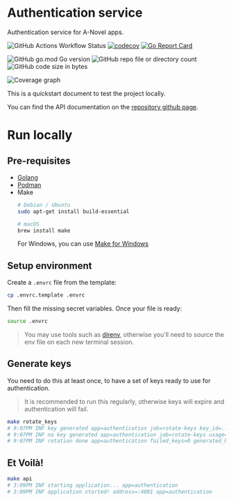 # Authentication service

Authentication service for A-Novel apps.

![GitHub Actions Workflow Status](https://img.shields.io/github/actions/workflow/status/a-novel/authentication/main.yaml)
[![codecov](https://codecov.io/gh/a-novel/authentication/graph/badge.svg?token=cnSwTJ2q4n)](https://codecov.io/gh/a-novel/authentication)
[![Go Report Card](https://goreportcard.com/badge/github.com/a-novel/authentication)](https://goreportcard.com/report/github.com/a-novel/authentication)

![GitHub go.mod Go version](https://img.shields.io/github/go-mod/go-version/a-novel/authentication)
![GitHub repo file or directory count](https://img.shields.io/github/directory-file-count/a-novel/authentication)
![GitHub code size in bytes](https://img.shields.io/github/languages/code-size/a-novel/authentication)

![Coverage graph](https://codecov.io/gh/a-novel/authentication/graphs/sunburst.svg?token=cnSwTJ2q4n)

This is a quickstart document to test the project locally.

You can find the API documentation on the [repository github page](https://a-novel.github.io/authentication/).

# Run locally

## Pre-requisites

- [Golang](https://go.dev/doc/install)
- [Podman](https://podman.io/docs/installation)
- Make
  ```bash
  # Debian / Ubuntu
  sudo apt-get install build-essential
  
  # macOS
  brew install make
  ```
  For Windows, you can use [Make for Windows](https://gnuwin32.sourceforge.net/packages/make.htm)

## Setup environment

Create a `.envrc` file from the template:

```bash
cp .envrc.template .envrc
```

Then fill the missing secret variables. Once your file is ready:

```bash
source .envrc
```

> You may use tools such as [direnv](https://direnv.net/), otherwise you'll need to source the env file on each new
> terminal session.

## Generate keys

You need to do this at least once, to have a set of keys ready to use for authentication.

> It is recommended to run this regularly, otherwise keys will expire and authentication
> will fail.

```bash
make rotate_keys
# 9:07PM INF key generated app=authentication job=rotate-keys key_id=... usage=auth
# 9:07PM INF no key generated app=authentication job=rotate-keys usage=refresh
# 9:07PM INF rotation done app=authentication failed_keys=0 generated_keys=1 job=rotate-keys total_keys=2
```

## Et Voilà!

```bash
make api
# 3:09PM INF starting application... app=authentication
# 3:09PM INF application started! address=:4001 app=authentication
```
